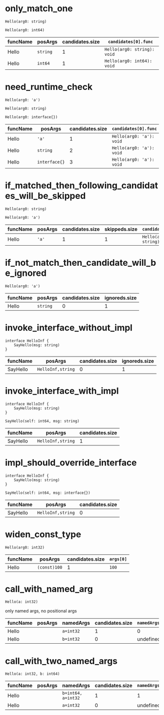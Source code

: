 # only_match_one

```dexscript
Hello(arg0: string)
```

```dexscript
Hello(arg0: int64)
```

| funcName | posArgs  | candidates.size | `candidates[0].func`        |
| -------- | -------- | --------------- | --------------------------- |
| Hello    | `string` | 1               | `Hello(arg0: string): void` |
| Hello    | `int64`  | 1               | `Hello(arg0: int64): void`  |

# need_runtime_check

```dexscript
Hello(arg0: 'a')
```

```dexscript
Hello(arg0: string)
```

```dexscript
Hello(arg0: interface{})
```

| funcName | posArgs       | candidates.size | `candidates[0].func`     | `candidates[1].func`        | `candidates[2].func`             |
| -------- | ------------- | --------------- | ------------------------ | --------------------------- | -------------------------------- |
| Hello    | `'a'`         | 1               | `Hello(arg0: 'a'): void` | undefined                   | undefined                        |
| Hello    | `string`      | 2               | `Hello(arg0: 'a'): void` | `Hello(arg0: string): void` | undefined                        |
| Hello    | `interface{}` | 3               | `Hello(arg0: 'a'): void` | `Hello(arg0: string): void` | `Hello(arg0: interface{}): void` |

# if_matched_then_following_candidates_will_be_skipped

```dexscript
Hello(arg0: string)
```

```dexscript
Hello(arg0: 'a')
```

| funcName | posArgs | candidates.size | skippeds.size | `candidates[0].func`        |
| -------- | ------- | --------------- | ------------- | --------------------------- |
| Hello    | `'a'`   | 1               | 1             | `Hello(arg0: string): void` |

# if_not_match_then_candidate_will_be_ignored

```dexscript
Hello(arg0: 'a')
```

| funcName | posArgs  | candidates.size | ignoreds.size |
| -------- | -------- | --------------- | ------------- |
| Hello    | `string` | 0               | 1             |

# invoke_interface_without_impl

```dexscript
interface HelloInf {
    SayHello(msg: string)
}
```

| funcName | posArgs           | candidates.size | ignoreds.size |
| -------- | ----------------- | --------------- | ------------- |
| SayHello | `HelloInf,string` | 0               | 1             |

# invoke_interface_with_impl

```dexscript
interface HelloInf {
    SayHello(msg: string)
}
```

```dexscript
SayHello(self: int64, msg: string)
```

| funcName | posArgs           | candidates.size |
| -------- | ----------------- | --------------- |
| SayHello | `HelloInf,string` | 1               |

# impl_should_override_interface

```dexscript
interface HelloInf {
    SayHello(msg: string)
}
```

```dexscript
SayHello(self: int64, msg: interface{})
```

| funcName | posArgs           | candidates.size |
| -------- | ----------------- | --------------- |
| SayHello | `HelloInf,string` | 0               |


# widen_const_type

```dexscript
Hello(arg0: int32)
```

| funcName | posArgs      | candidates.size | `args[0]` |
| -------- | ------------ | --------------- | --------- |
| Hello    | `(const)100` | 1               | `100`   |

# call_with_named_arg

```dexscript
Hello(a: int32)
```

only named args, no positional args

| funcName | posArgs | namedArgs | candidates.size | `namedArgsMapping[0]` |
| -------- | ------- | --------- | --------------- | --------------------- |
| Hello    |         | `a=int32` | 1               | 0                     |
| Hello    |         | `b=int32` | 0               | undefined             |

# call_with_two_named_args

```dexscript
Hello(a: int32, b: int64)
```

| funcName | posArgs | namedArgs          | candidates.size | `namedArgsMapping[0]` | `namedArgsMapping[1]` |
| -------- | ------- | ------------------ | --------------- | --------------------- | --------------------- |
| Hello    |         | `b=int64, a=int32` | 1               | 1                     | 0                     |
| Hello    |         | `a=int32`          | 0               | undefined             | undefined             |